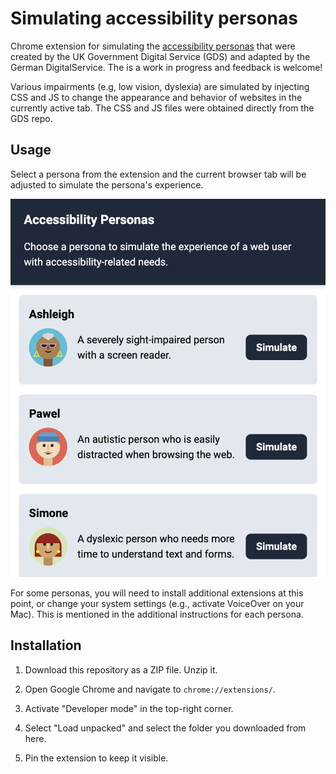 # Simulating accessibility personas
Chrome extension for simulating the [accessibility personas](https://github.com/alphagov/accessibility-personas) that were created by the UK Government Digital Service (GDS) and adapted by the German DigitalService. The is a work in progress and feedback is welcome!

Various impairments (e.g, low vision, dyslexia) are simulated by injecting CSS and JS to change the appearance and behavior of websites in the currently active tab. The CSS and JS files were obtained directly from the GDS repo.


## Usage
Select a persona from the extension and the current browser tab will be adjusted to simulate the persona's experience.

![Screenshot of the extension](images/screenshot.png)

For some personas, you will need to install additional extensions at this point, or change your system settings (e.g., activate VoiceOver on your Mac). This is mentioned in the additional instructions for each persona.


## Installation

1. Download this repository as a ZIP file. Unzip it.

2. Open Google Chrome and navigate to `chrome://extensions/`.

3. Activate "Developer mode" in the top-right corner.

4. Select "Load unpacked" and select the folder you downloaded from here.

5. Pin the extension to keep it visible. 

